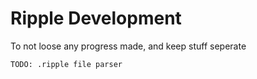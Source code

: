 # Ripple Development

To not loose any progress made, and keep stuff seperate

```
TODO: .ripple file parser
```
